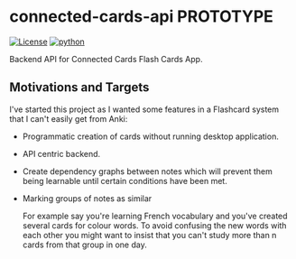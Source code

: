 # connected-cards-api PROTOTYPE

[![License](https://img.shields.io/badge/MIT-blue.svg)](https://opensource.org/licenses/MIT)
[![python](https://img.shields.io/badge/3.7-blue.svg)]()

Backend API for Connected Cards Flash Cards App.

## Motivations and Targets
I've started this project as I wanted some features in a Flashcard system that I can't easily get from Anki:
- Programmatic creation of cards without running desktop application.
- API centric backend.
- Create dependency graphs between notes which will prevent them being learnable until certain conditions have been met.
- Marking groups of notes as similar

  For example say you're learning French vocabulary and you've created several cards for colour words. To avoid confusing the new words with each other you might want to insist that you can't study more than n cards from that group in one day.